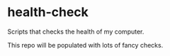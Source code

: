 # health-check
Scripts that checks the health of my computer.

This repo will be populated with lots of fancy checks.
